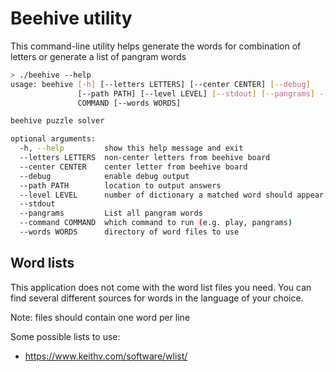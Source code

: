 # Beehive utility

This command-line utility helps generate the words for combination of letters or generate a list of pangram words

```bash
> ./beehive --help
usage: beehive [-h] [--letters LETTERS] [--center CENTER] [--debug]
               [--path PATH] [--level LEVEL] [--stdout] [--pangrams] --command
               COMMAND [--words WORDS]

beehive puzzle solver

optional arguments:
  -h, --help         show this help message and exit
  --letters LETTERS  non-center letters from beehive board
  --center CENTER    center letter from beehive board
  --debug            enable debug output
  --path PATH        location to output answers
  --level LEVEL      number of dictionary a matched word should appear in
  --stdout
  --pangrams         List all pangram words
  --command COMMAND  which command to run (e.g. play, pangrams)
  --words WORDS      directory of word files to use
```

## Word lists

This application does not come with the word list files you need. You can find several different sources for words in the language of your choice.

Note: files should contain one word per line

Some possible lists to use:

* https://www.keithv.com/software/wlist/